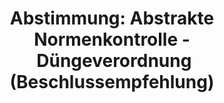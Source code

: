 ---
abstimmung:
  abstimmung: 2
  bundestagssitzung: 173
  legislaturperiode: 19
categories:
- Todo
data:
- title: Abstimmungsergebnis 20200910_2-data.pdf
  url: /res/2021-btw/abstimmungsergebnisse/20200910_2-data.pdf
- title: Abstimmungsergebnis 20200910_2_xls-data.xlsx
  url: /res/2021-btw/abstimmungsergebnisse/20200910_2_xls-data.xlsx
- title: Abstimmungsergebnis 20200910_2_xls-data.csv
  url: /res/2021-btw/abstimmungsergebnisse/csv/20200910_2_xls-data.csv
ergebnis:
  afd:
    enthaltung: 0
    gesamt: 89
    ja: 1
    nein: 77
    nichtabgegeben: 11
    ungueltig: 0
  bü90/gr:
    enthaltung: 0
    gesamt: 67
    ja: 59
    nein: 0
    nichtabgegeben: 8
    ungueltig: 0
  cdu/csu:
    enthaltung: 0
    gesamt: 246
    ja: 224
    nein: 1
    nichtabgegeben: 21
    ungueltig: 0
  die linke.:
    enthaltung: 0
    gesamt: 69
    ja: 53
    nein: 0
    nichtabgegeben: 16
    ungueltig: 0
  fdp:
    enthaltung: 0
    gesamt: 80
    ja: 70
    nein: 0
    nichtabgegeben: 10
    ungueltig: 0
  file: 20200910_2_xls-data.xlsx
  fraktionslos:
    enthaltung: 2
    gesamt: 6
    ja: 1
    nein: 2
    nichtabgegeben: 1
    ungueltig: 0
  spd:
    enthaltung: 0
    gesamt: 152
    ja: 137
    nein: 0
    nichtabgegeben: 15
    ungueltig: 0
layout: abstimmung
links:
- title: Link zu bundestag.de
  url: https://www.bundestag.de/parlament/plenum/abstimmung/abstimmung?id=683
preview: 'Deutscher Bundestag


  173. Sitzung des Deutschen Bundestages

  am Donnerstag, 10. September 2020


  Endgültiges Ergebnis der Namentlichen Abstimmung Nr. 2


  Beschlussempfehlung des Ausschusses für Ernährung und Landwirtschaft (10. Ausschuss)

  zu dem Antrag der Abgeordneten Stephan Protschka, Berengar Elsner von Gronow, Peter

  Felser, weiterer Abgeordneter und der Fraktion der AfD

  Antrag auf abstrakte Normenkontrolle beim Bundesverfassungsgericht gemäß Artikel
  93

  Absatz 1 Nummer 2 des Grundgesetzes wegen der Verordnung zur Änderung der

  Düngeverordnung und anderer Vorschriften

  Drs. 19/19158 und 19/20235'
tags:
- Todo
title: 'Abstimmung: Abstrakte Normenkontrolle - Düngeverordnung (Beschlussempfehlung)'
---